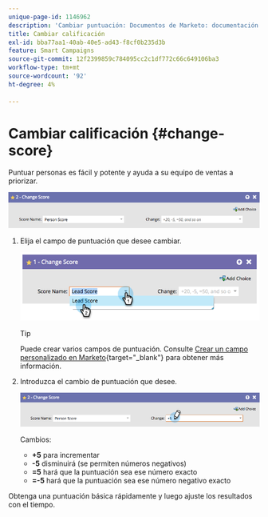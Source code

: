 ```yaml
---
unique-page-id: 1146962
description: 'Cambiar puntuación: Documentos de Marketo: documentación del producto'
title: Cambiar calificación
exl-id: bba77aa1-40ab-40e5-ad43-f8cf0b235d3b
feature: Smart Campaigns
source-git-commit: 12f2399859c784095cc2c1df772c66c649106ba3
workflow-type: tm+mt
source-wordcount: '92'
ht-degree: 4%

---
```


# Cambiar calificación {#change-score}

Puntuar personas es fácil y potente y ayuda a su equipo de ventas a priorizar.

![](assets/change-score-1.png)

1. Elija el campo de puntuación que desee cambiar.

   ![](assets/change-score-2.png)

   >[!TIP]
   >
   >Puede crear varios campos de puntuación. Consulte [Crear un campo personalizado en Marketo](/help/marketo/product-docs/administration/field-management/create-a-custom-field-in-marketo.md){target="_blank"} para obtener más información.

1. Introduzca el cambio de puntuación que desee.

   ![](assets/change-score-3.png)

   Cambios:

   * **+5** para incrementar
   * **-5** disminuirá (se permiten números negativos)
   * **=5** hará que la puntuación sea ese número exacto
   * **=-5** hará que la puntuación sea ese número negativo exacto

Obtenga una puntuación básica rápidamente y luego ajuste los resultados con el tiempo.

